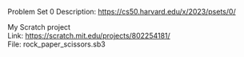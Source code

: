 Problem Set 0 Description: https://cs50.harvard.edu/x/2023/psets/0/

My Scratch project  
Link: https://scratch.mit.edu/projects/802254181/  
File: rock_paper_scissors.sb3
